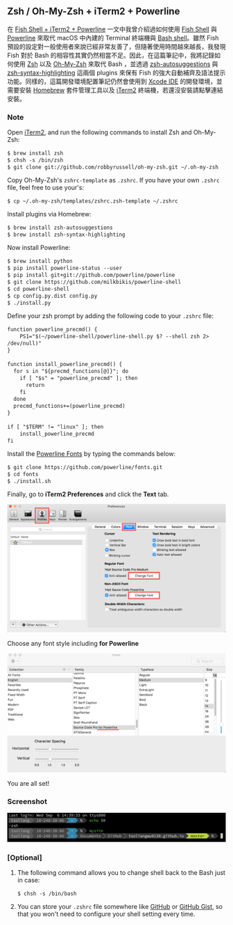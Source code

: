 ## Zsh / Oh-My-Zsh + iTerm2 + Powerline

在 [Fish Shell + iTerm2 + Powerline](../fish-shell-iterm2-powerline.md) 一文中我曾介紹過如何使用 [Fish Shell](http://fishshell.com/) 與 [Powerline](https://github.com/powerline/powerline) 來取代 macOS 中內建的 Terminal 終端機與 [Bash shell](https://en.wikipedia.org/wiki/Bash_(Unix_shell))。雖然 Fish 預設的設定對一般使用者來說已經非常友善了，但隨著使用時間越來越長，我發現 Fish 對於 Bash 的相容性其實仍然相當不足。因此，在這篇筆記中，我將記錄如何使用 [Zsh](http://www.zsh.org/) 以及 [Oh-My-Zsh](http://ohmyz.sh/) 來取代 Bash ，並透過 [zsh-autosuggestions](https://github.com/zsh-users/zsh-autosuggestions) 與 [zsh-syntax-highlighting](https://github.com/zsh-users/zsh-syntax-highlighting) 這兩個 plugins 來保有 Fish 的強大自動補齊及語法提示功能。同樣的，這篇開發環境配置筆記仍然會使用到 [Xcode IDE](https://itunes.apple.com/tw/app/xcode/id497799835?mt=12) 的開發環境，並需要安裝 [Homebrew](http://brew.sh/index_zh-tw.html) 套件管理工具以及 [iTerm2](https://www.iterm2.com/) 終端機，若還沒安裝請點擊連結安裝。

### Note

Open [iTerm2](https://www.iterm2.com/), and run the following commands to install Zsh and Oh-My-Zsh:

```
$ brew install zsh
$ chsh -s /bin/zsh
$ git clone git://github.com/robbyrussell/oh-my-zsh.git ~/.oh-my-zsh
```

Copy Oh-My-Zsh's `zshrc-template` as `.zshrc`. If you have your own `.zshrc` file, feel free to use your's:

```
$ cp ~/.oh-my-zsh/templates/zshrc.zsh-template ~/.zshrc
```

Install plugins via Homebrew:

```
$ brew install zsh-autosuggestions
$ brew install zsh-syntax-highlighting
```

Now install Powerline:

```
$ brew install python
$ pip install powerline-status --user
$ pip install git+git://github.com/powerline/powerline
$ git clone https://github.com/milkbikis/powerline-shell
$ cd powerline-shell
$ cp config.py.dist config.py
$ ./install.py
```

Define your zsh prompt by adding the following code to your `.zshrc` file:

```shell
function powerline_precmd() {
    PS1="$(~/powerline-shell/powerline-shell.py $? --shell zsh 2> /dev/null)"
}

function install_powerline_precmd() {
  for s in "${precmd_functions[@]}"; do
    if [ "$s" = "powerline_precmd" ]; then
      return
    fi
  done
  precmd_functions+=(powerline_precmd)
}

if [ "$TERM" != "linux" ]; then
    install_powerline_precmd
fi
```

Install the [Powerline Fonts](https://github.com/powerline/fonts) by typing the commands below:

```
$ git clone https://github.com/powerline/fonts.git
$ cd fonts
$ ./install.sh
```

Finally, go to **iTerm2 Preferences** and click the **Text** tab.

![iTerm2 Fonts 01](./images/iterm2-fonts01.png)

Choose any font style including **for Powerline**

![iTerm2 Fonts 02](./images/iterm2-fonts02.png)

You are all set!

### Screenshot

![zsh-iterm2-powerline](./images/zsh-iterm2-powerline.png)

### [Optional]

1. The following command allows you to change shell back to the Bash just in case:

    ```
    $ chsh -s /bin/bash
    ```

2. You can store your `.zshrc` file somewhere like [GitHub](https://github.com/) or [GitHub Gist](https://gist.github.com/), so that you won't need to configure your shell setting every time.
